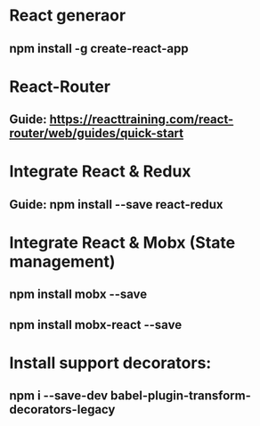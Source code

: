 # React generaor
## npm install -g create-react-app

# React-Router
## Guide: https://reacttraining.com/react-router/web/guides/quick-start

# Integrate React & Redux
## Guide: npm install --save react-redux

# Integrate React & Mobx (State management)
## npm install mobx --save
## npm install mobx-react --save

# Install support decorators:
## npm i --save-dev babel-plugin-transform-decorators-legacy

